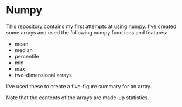 # Numpy

This repository contains my first attempts at using numpy. I've created some arrays and used the following numpy functions and features:
  * mean
  * median
  * percentile
  * min
  * max
  * two-dimensional arrays

I've used these to create a five-figure summary for an array.


Note that the contents of the arrays are made-up statistics.
